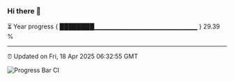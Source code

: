 ### Hi there 👋

⏳ Year progress { ████████▁▁▁▁▁▁▁▁▁▁▁▁▁▁▁▁▁▁▁▁▁▁ } 29.39 %

---

⏰ Updated on Fri, 18 Apr 2025 06:32:55 GMT

![Progress Bar CI](https://github.com/ZhaoGui/ZhaoGui/workflows/Progress%20Bar%20CI/badge.svg)
